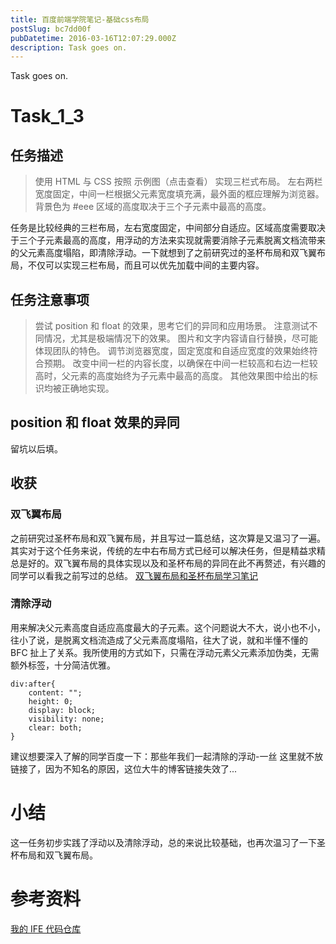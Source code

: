 ```yaml
---
title: 百度前端学院笔记-基础css布局
postSlug: bc7dd00f
pubDatetime: 2016-03-16T12:07:29.000Z
description: Task goes on.
---
```


Task goes on.

<!-- more -->

# Task_1_3

## 任务描述

> 使用 HTML 与 CSS 按照 示例图（点击查看） 实现三栏式布局。
> 左右两栏宽度固定，中间一栏根据父元素宽度填充满，最外面的框应理解为浏览器。背景色为 #eee 区域的高度取决于三个子元素中最高的高度。

任务是比较经典的三栏布局，左右宽度固定，中间部分自适应。区域高度需要取决于三个子元素最高的高度，用浮动的方法来实现就需要消除子元素脱离文档流带来的父元素高度塌陷，即清除浮动。一下就想到了之前研究过的圣杯布局和双飞翼布局，不仅可以实现三栏布局，而且可以优先加载中间的主要内容。

## 任务注意事项

> 尝试 position 和 float 的效果，思考它们的异同和应用场景。
> 注意测试不同情况，尤其是极端情况下的效果。
> 图片和文字内容请自行替换，尽可能体现团队的特色。
> 调节浏览器宽度，固定宽度和自适应宽度的效果始终符合预期。
> 改变中间一栏的内容长度，以确保在中间一栏较高和右边一栏较高时，父元素的高度始终为子元素中最高的高度。
> 其他效果图中给出的标识均被正确地实现。

## position 和 float 效果的异同

留坑以后填。

## 收获

### 双飞翼布局

之前研究过圣杯布局和双飞翼布局，并且写过一篇总结，这次算是又温习了一遍。其实对于这个任务来说，传统的左中右布局方式已经可以解决任务，但是精益求精总是好的。双飞翼布局的具体实现以及和圣杯布局的异同在此不再赘述，有兴趣的同学可以看我之前写过的总结。
[双飞翼布局和圣杯布局学习笔记](https://github.com/xdlrt/roadToFe/tree/master/css/layout/wings)

### 清除浮动

用来解决父元素高度自适应高度最大的子元素。这个问题说大不大，说小也不小，往小了说，是脱离文档流造成了父元素高度塌陷，往大了说，就和半懂不懂的 BFC 扯上了关系。我所使用的方式如下，只需在浮动元素父元素添加伪类，无需额外标签，十分简洁优雅。

```
div:after{
	content: "";
	height: 0;
	display: block;
	visibility: none;
	clear: both;
}
```

建议想要深入了解的同学百度一下：那些年我们一起清除的浮动-一丝
这里就不放链接了，因为不知名的原因，这位大牛的博客链接失效了...

# 小结

这一任务初步实践了浮动以及清除浮动，总的来说比较基础，也再次温习了一下圣杯布局和双飞翼布局。

# 参考资料

[我的 IFE 代码仓库](https://github.com/xdlrt/IFE-1)

